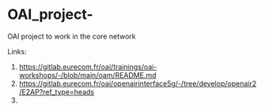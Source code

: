 # OAI_project-
OAI project to work in the core network 


Links:
1. https://gitlab.eurecom.fr/oai/trainings/oai-workshops/-/blob/main/oam/README.md
2. https://gitlab.eurecom.fr/oai/openairinterface5g/-/tree/develop/openair2/E2AP?ref_type=heads
3. 


